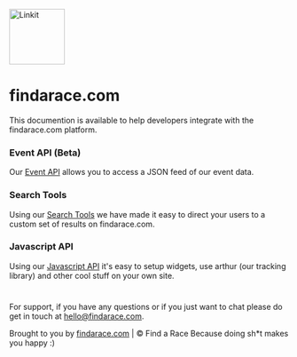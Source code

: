 <p align="left"><a href="https://findarace.com" target="_blank"><img width="100" height="100" src="https://avatars1.githubusercontent.com/u/44780079?s=200&amp;v=4" alt="Linkit"></a></p>

# findarace.com

This documention is available to help developers integrate with the findarace.com platform.

### Event API (Beta)

Our [Event API](https://github.com/findarace/docs/blob/master/event/api.md) allows you to access a JSON feed of our event data.

### Search Tools

Using our [Search Tools](https://github.com/findarace/docs/blob/master/event/search.md) we have made it easy to direct your users to a custom set of results on findarace.com.

### Javascript API

Using our [Javascript API](https://github.com/findarace/docs/blob/master/javascript/api.md) it's easy to setup widgets, use arthur (our tracking library) and other cool stuff on your own site.

#
For support, if you have any questions or if you just want to chat please do get in touch at [hello@findarace.com](mailto:hello@findarace.com).

Brought to you by [findarace.com](https://findarace.com) | &copy; Find a Race
Because doing sh*t makes you happy :)
